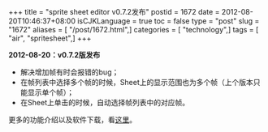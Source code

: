 +++
title = "sprite sheet editor v0.7.2发布"
postid = 1672
date = 2012-08-20T10:46:37+08:00
isCJKLanguage = true
toc = false
type = "post"
slug = "1672"
aliases = [ "/post/1672.html",]
categories = [ "technology",]
tags = [ "air", "spritesheet",]
+++


**2012-08-20：v0.7.2版发布**

-   解决增加帧有时会报错的bug；
-   在帧列表中选择多个帧的时候，Sheet上的显示范围也为多个帧（上个版本只能显示单个帧）；
-   在Sheet上单击的时候，自动选择帧列表中的对应帧。

更多的功能介绍以及软件下载，看[这里](https://blog.zengrong.net/spritesheeteditor/)。

